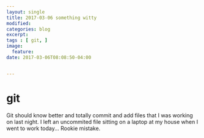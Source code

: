 ```yaml
---
layout: single
title: 2017-03-06 something witty
modified:
categories: blog
excerpt:
tags : [ git, ]
image:
  feature:
date: 2017-03-06T08:08:50-04:00


---
```

# git
Git should know better and totally commit and add files that I was working on last night.  I left an uncommited file sitting on a laptop at my house when I went to work today...   Rookie mistake. 